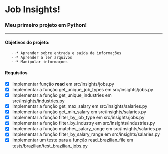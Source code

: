 
# Job Insights!

### Meu primeiro projeto em Python!
---
#### Objetivos do projeto:
    
       ⋅⋅* Aprender sobre entrada e saida de informações 
       ⋅⋅* Aprender a ler arquivos 
       ⋅⋅* Manipular informaçoes 
  
   

#### Requisitos
  - [x] Implementar função <b>read</b> em src/insights/jobs.py
  - [x] Implementar a função get_unique_job_types em src/insights/jobs.py
  - [x] Implementar a função get_unique_industries em src/insights/industries.py
  - [x] Implementar a função get_max_salary em src/insights/salaries.py
  - [x]  Implementar a função get_min_salary em src/insights/salaries.py
  - [x] Implementar a função filter_by_job_type em src/insights/jobs.py
  - [x]  Implementar a função filter_by_industry em src/insights/industries.py
  - [x] Implementar a função matches_salary_range em src/insights/salaries.py
  - [x]  Implementar a função filter_by_salary_range em src/insights/salaries.py
  - [x]  Implementar um teste para a função read_brazilian_file em tests/brazilian/test_brazilian_jobs.py
